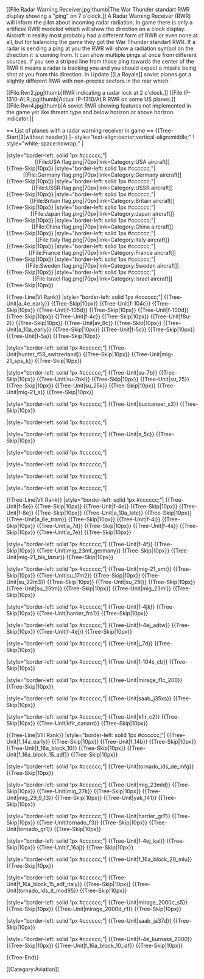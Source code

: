 <!--{{main|:Category:Countermeasures|l1=Countermeasures}}-->
[[File:Radar Warning Receiver.jpg|thumb|The War Thunder standart RWR display showing a "ping" on 7 o'clock.]]
A Radar Warning Receiver (RWR) will inform the pilot about incoming radar radiation. In game there is only a artificial RWR modeled which will show the direction on a clock display. Aircraft in reality most probably had a different form of RWR or even none at all, but for balancing the game they got the War Thunder standart RWR. If a radar is sending a ping at you the RWR will show a radiation symbol on the direction it is coming from. It can show multiple pings at once from different sources. If you see a striped line from those ping towards the center of the RWR it means a radar is tracking you and you should expect a missile being shot at you from this direction. In Update [[La Royale]] soviet planes got a slightly different RWR with non-precise sectors in the rear which.

[[File:Rwr2.jpg|thumb|RWR indicating a radar lock at 2 o'clock.]]
[[File:IP-1310-ALR.jpg|thumb|Actual IP-1310/ALR RWR on some US planes.]]
[[File:Rwr4.jpg|thumb|A soviet RWR showing features not implemented in the game yet like threath type and below horizon or above horizon indicator.]]

<p style="clear:both;"></p>

== List of planes with a radar warning receiver in game ==
{{Tree-Start|3|without header}}
|- style="text-align:center;vertical-align:middle;"
! style="white-space:nowrap;" | <div style="-moz-transform:rotate(-90.0deg);-o-transform:rotate(-90.0deg);-webkit-transform:rotate(-90.0deg);margin:0.5em;"></div>
|style="border-left: solid 1px #cccccc;"|<center>[[File:USA flag.png|70px|link=Category:USA aircraft]]</center>{{Tree-Skip|10px}}
|style="border-left: solid 1px #cccccc;"|<center>[[File:Germany flag.png|70px|link=Category:Germany aircraft]]</center>{{Tree-Skip|10px}}
|style="border-left: solid 1px #cccccc;"|<center>[[File:USSR flag.png|70px|link=Category:USSR aircraft]]</center>{{Tree-Skip|10px}}
|style="border-left: solid 1px #cccccc;"|<center>[[File:Britain flag.png|70px|link=Category:Britain aircraft]]</center>{{Tree-Skip|10px}}
|style="border-left: solid 1px #cccccc;"|<center>[[File:Japan flag.png|70px|link=Category:Japan aircraft]]</center>{{Tree-Skip|10px}}
|style="border-left: solid 1px #cccccc;"|<center>[[File:China flag.png|70px|link=Category:China aircraft]]</center>{{Tree-Skip|10px}}
|style="border-left: solid 1px #cccccc;"|<center>[[File:Italy flag.png|70px|link=Category:Italy aircraft]]</center>{{Tree-Skip|10px}}
|style="border-left: solid 1px #cccccc;"|<center>[[File:France flag.png|70px|link=Category:France aircraft]]</center>{{Tree-Skip|10px}}
|style="border-left: solid 1px #cccccc;"|<center>[[File:Sweden flag.png|70px|link=Category:Sweden aircraft]]</center>{{Tree-Skip|10px}}
|style="border-left: solid 1px #cccccc;"|<center>[[File:Israel flag.png|70px|link=Category:Israel aircraft]]</center>{{Tree-Skip|10px}}

{{Tree-Line|VI Rank}}
|style="border-left: solid 1px #cccccc;"|
{{Tree-Unit|a_4e_early}}
{{Tree-Skip|10px}}
{{Tree-Unit|f-104c}}
{{Tree-Skip|10px}}
{{Tree-Unit|f-105d}}
{{Tree-Skip|10px}}
{{Tree-Unit|f-100d}}
{{Tree-Skip|10px}}
{{Tree-Unit|f-4c}}
{{Tree-Skip|10px}}
{{Tree-Unit|f8u-2}}
{{Tree-Skip|10px}}
{{Tree-Unit|av_8c}}
{{Tree-Skip|10px}}
{{Tree-Unit|a_10a_early}}
{{Tree-Skip|10px}}
{{Tree-Unit|f-5c}}
{{Tree-Skip|10px}}
{{Tree-Unit|f-5a}}
{{Tree-Skip|10px}}

|style="border-left: solid 1px #cccccc;"|
{{Tree-Unit|hunter_f58_switzerland}}
{{Tree-Skip|10px}}
{{Tree-Unit|mig-21_sps_k}}
{{Tree-Skip|10px}}

|style="border-left: solid 1px #cccccc;"|
{{Tree-Unit|su-7b}}
{{Tree-Skip|10px}}
{{Tree-Unit|su-7bkl}}
{{Tree-Skip|10px}}
{{Tree-Unit|su_25}}
{{Tree-Skip|10px}}
{{Tree-Unit|su_25k}}
{{Tree-Skip|10px}}
{{Tree-Unit|mig-21_s}}
{{Tree-Skip|10px}}


|style="border-left: solid 1px #cccccc;"|
{{Tree-Unit|buccaneer_s2}}
{{Tree-Skip|10px}}


|style="border-left: solid 1px #cccccc;"|

|style="border-left: solid 1px #cccccc;"|
{{Tree-Unit|a_5c}}
{{Tree-Skip|10px}}


|style="border-left: solid 1px #cccccc;"|
<!-- italy -->

|style="border-left: solid 1px #cccccc;"|
<!-- france -->

|style="border-left: solid 1px #cccccc;"|
<!-- sweden -->

|style="border-left: solid 1px #cccccc;"|
<!-- israel -->

{{Tree-Line|VII Rank}}
|style="border-left: solid 1px #cccccc;"|
{{Tree-Unit|f-5e}}
{{Tree-Skip|10px}}
{{Tree-Unit|f-4e}}
{{Tree-Skip|10px}}
{{Tree-Unit|f-8e}}
{{Tree-Skip|10px}}
{{Tree-Unit|a_10a_late}}
{{Tree-Skip|10px}}
{{Tree-Unit|a_6e_tram}}
{{Tree-Skip|10px}}
{{Tree-Unit|f-4j}}
{{Tree-Skip|10px}}
{{Tree-Unit|a_7d}}
{{Tree-Skip|10px}}
{{Tree-Unit|f-4s}}
{{Tree-Skip|10px}}
{{Tree-Unit|a_7e}}
{{Tree-Skip|10px}}

|style="border-left: solid 1px #cccccc;"|
{{Tree-Unit|f-4f}}
{{Tree-Skip|10px}}
{{Tree-Unit|mig_23mf_germany}}
{{Tree-Skip|10px}}
{{Tree-Unit|mig-21_bis_lazur}}
{{Tree-Skip|10px}}

|style="border-left: solid 1px #cccccc;"|
{{Tree-Unit|mig-21_smt}}
{{Tree-Skip|10px}}
{{Tree-Unit|su_17m2}}
{{Tree-Skip|10px}}
{{Tree-Unit|su_22m3}}
{{Tree-Skip|10px}}
{{Tree-Unit|su_25t}}
{{Tree-Skip|10px}}
{{Tree-Unit|su_25tm}}
{{Tree-Skip|10px}}
{{Tree-Unit|mig_23ml}}
{{Tree-Skip|10px}}

|style="border-left: solid 1px #cccccc;"|
{{Tree-Unit|f-4jk}}
{{Tree-Skip|10px}}
{{Tree-Unit|harrier_frs1}}
{{Tree-Skip|10px}}


|style="border-left: solid 1px #cccccc;"|
{{Tree-Unit|f-4ej_adtw}}
{{Tree-Skip|10px}}
{{Tree-Unit|f-4ej}}
{{Tree-Skip|10px}}

|style="border-left: solid 1px #cccccc;"|
{{Tree-Unit|j_7d}}
{{Tree-Skip|10px}}


|style="border-left: solid 1px #cccccc;"|
{{Tree-Unit|f-104s_cb}}
{{Tree-Skip|10px}}


|style="border-left: solid 1px #cccccc;"|
{{Tree-Unit|mirage_f1c_200}}
{{Tree-Skip|10px}}


|style="border-left: solid 1px #cccccc;"|
{{Tree-Unit|saab_j35xs}}
{{Tree-Skip|10px}}

|style="border-left: solid 1px #cccccc;"|
{{Tree-Unit|kfir_c2}}
{{Tree-Skip|10px}}
{{Tree-Unit|kfir_canard}}
{{Tree-Skip|10px}}


{{Tree-Line|VIII Rank}}
|style="border-left: solid 1px #cccccc;"|
{{Tree-Unit|f_14a_early}}
{{Tree-Skip|10px}}
{{Tree-Unit|f_14b}}
{{Tree-Skip|10px}}
{{Tree-Unit|f_16a_block_10}}
{{Tree-Skip|10px}}
{{Tree-Unit|f_16a_block_15_adf}}
{{Tree-Skip|10px}}

|style="border-left: solid 1px #cccccc;"|
{{Tree-Unit|tornado_ids_de_mfg}}
{{Tree-Skip|10px}}

|style="border-left: solid 1px #cccccc;"|
{{Tree-Unit|mig_23mld}}
{{Tree-Skip|10px}}
{{Tree-Unit|mig_27k}}
{{Tree-Skip|10px}}
{{Tree-Unit|mig_29_9_13}}
{{Tree-Skip|10px}}
{{Tree-Unit|yak_141}}
{{Tree-Skip|10px}}

|style="border-left: solid 1px #cccccc;"|
{{Tree-Unit|harrier_gr7}}
{{Tree-Skip|10px}}
{{Tree-Unit|tornado_f3}}
{{Tree-Skip|10px}}
{{Tree-Unit|tornado_gr1}}
{{Tree-Skip|10px}}

|style="border-left: solid 1px #cccccc;"|
{{Tree-Unit|f-4ej_kai}}
{{Tree-Skip|10px}}
{{Tree-Unit|f_16aj}}
{{Tree-Skip|10px}}

|style="border-left: solid 1px #cccccc;"|
{{Tree-Unit|f_16a_block_20_mlu}}
{{Tree-Skip|10px}}

|style="border-left: solid 1px #cccccc;"|
{{Tree-Unit|f_16a_block_15_adf_italy}}
{{Tree-Skip|10px}}
{{Tree-Unit|tornado_ids_it_mod95}}
{{Tree-Skip|10px}}

|style="border-left: solid 1px #cccccc;"|
{{Tree-Unit|mirage_2000c_s5}}
{{Tree-Skip|10px}}
{{Tree-Unit|mirage_2000d_r1}}
{{Tree-Skip|10px}}

|style="border-left: solid 1px #cccccc;"|
{{Tree-Unit|saab_ja37d}}
{{Tree-Skip|10px}}

|style="border-left: solid 1px #cccccc;"|
{{Tree-Unit|f-4e_kurnass_2000}}
{{Tree-Skip|10px}}
{{Tree-Unit|f_16a_block_10_iaf}}
{{Tree-Skip|10px}}

{{Tree-End}}

[[Category:Aviation]]